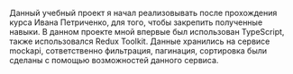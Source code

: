 Данный учебный проект я начал реализовывать после прохождения курса Ивана Петриченко, для того, чтобы закрепить полученные навыки.
В данном проекте мной впервые был использован TypeScript, также использовался Redux Toolkit.
Данные хранились на сервисе mockapi, сответственно фильтрация, пагинация, сортировка были сделаны с помощью возможностей данного сервиса.
